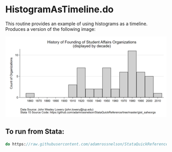 # HistogramAsTimeline.do

This routine provides an example of using histograms as a timeline. Produces a version of the following image:
 
![Image of histogram as timeilne](HistogramAsTimeline.png)


## To run from Stata:

```Stata
do https://raw.githubusercontent.com/adamrossnelson/StataQuickReference/master/gist_saheorgs/HistogramAsTimeline.dp
```
